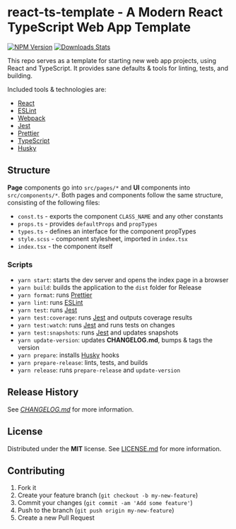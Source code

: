 # react-ts-template - A Modern React TypeScript Web App Template

[![NPM Version][npm-image]][npm-url]
[![Downloads Stats][npm-downloads]][npm-url]

This repo serves as a template for starting new web app projects, using React and
TypeScript. It provides sane defaults & tools for linting, tests, and building.

Included tools & technologies are:

- [React](https://react.dev/)
- [ESLint](https://eslint.org/)
- [Webpack](https://webpack.js.org/)
- [Jest](https://jestjs.io/)
- [Prettier](https://prettier.io/)
- [TypeScript](https://www.typescriptlang.org/)
- [Husky](https://typicode.github.io/husky/)

## Structure

**Page** components go into `src/pages/*` and **UI** components into
`src/components/*`. Both pages and components follow the same structure,
consisting of the following files:

- `const.ts` - exports the component `CLASS_NAME` and any other constants
- `props.ts` - provides `defaultProps` and `propTypes`
- `types.ts` - defines an interface for the component propTypes
- `style.scss` - component stylesheet, imported in `index.tsx`
- `index.tsx` - the component itself

### Scripts

- `yarn start`: starts the dev server and opens the index page in a browser
- `yarn build`: builds the application to the `dist` folder for Release
- `yarn format`: runs [Prettier](https://prettier.io/)
- `yarn lint`: runs [ESLint](https://eslint.org/)
- `yarn test`: runs [Jest](https://jestjs.io/)
- `yarn test:coverage`: runs [Jest](https://jestjs.io/) and outputs coverage results
- `yarn test:watch`: runs [Jest](https://jestjs.io/) and runs tests on changes
- `yarn test:snapshots`: runs [Jest](https://jestjs.io/) and updates snapshots
- `yarn update-version`: updates **CHANGELOG.md**, bumps & tags the version
- `yarn prepare`: installs [Husky](https://typicode.github.io/husky/) hooks
- `yarn prepare-release`: lints, tests, and builds
- `yarn release`: runs `prepare-release` and `update-version`

## Release History

See _[CHANGELOG.md](./CHANGELOG.md)_ for more information.

## License

Distributed under the **MIT** license. See [LICENSE.md](./LICENSE.md) for more
information.

## Contributing

1. Fork it
2. Create your feature branch (`git checkout -b my-new-feature`)
3. Commit your changes (`git commit -am 'Add some feature'`)
4. Push to the branch (`git push origin my-new-feature`)
5. Create a new Pull Request

[npm-image]: https://img.shields.io/npm/v/@f3rno64/react-ts-template.svg?style=flat-square
[npm-url]: https://npmjs.org/package/@f3rno64/react-ts-template
[npm-downloads]: https://img.shields.io/npm/dm/@f3rno64/react-ts-template.svg?style=flat-square
